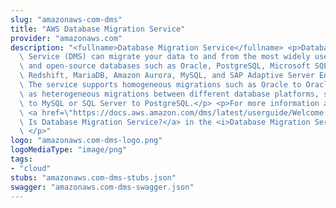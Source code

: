 ```yaml
---
slug: "amazonaws-com-dms"
title: "AWS Database Migration Service"
provider: "amazonaws.com"
description: "<fullname>Database Migration Service</fullname> <p>Database Migration\
  \ Service (DMS) can migrate your data to and from the most widely used commercial\
  \ and open-source databases such as Oracle, PostgreSQL, Microsoft SQL Server, Amazon\
  \ Redshift, MariaDB, Amazon Aurora, MySQL, and SAP Adaptive Server Enterprise (ASE).\
  \ The service supports homogeneous migrations such as Oracle to Oracle, as well\
  \ as heterogeneous migrations between different database platforms, such as Oracle\
  \ to MySQL or SQL Server to PostgreSQL.</p> <p>For more information about DMS, see\
  \ <a href=\"https://docs.aws.amazon.com/dms/latest/userguide/Welcome.html\">What\
  \ Is Database Migration Service?</a> in the <i>Database Migration Service User Guide.</i>\
  \ </p>"
logo: "amazonaws.com-dms-logo.png"
logoMediaType: "image/png"
tags:
- "cloud"
stubs: "amazonaws.com-dms-stubs.json"
swagger: "amazonaws.com-dms-swagger.json"
---
```

